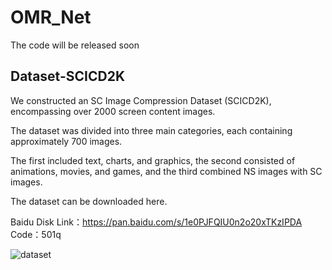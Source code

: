 # OMR_Net

The code will be released soon

## Dataset-SCICD2K

We constructed an SC Image Compression Dataset (SCICD2K), encompassing over 2000 screen content images. 

The dataset was divided into three main categories, each containing approximately 700 images. 

The first included text, charts, and graphics, the second consisted of animations, movies, and games, and the third combined NS images with SC images.

The dataset can be downloaded here.

Baidu Disk
Link：https://pan.baidu.com/s/1e0PJFQIU0n2o20xTKzIPDA 
Code：501q



![dataset](https://github.com/SunshineSki/OMR_Net/assets/34992999/8f8a01ea-329b-433e-9dcb-b22b8788c981)

